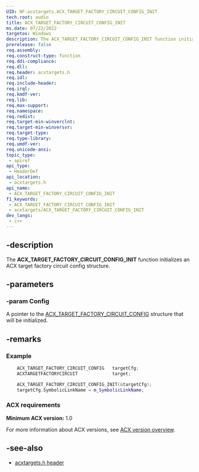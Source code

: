 ```yaml
---
UID: NF:acxtargets.ACX_TARGET_FACTORY_CIRCUIT_CONFIG_INIT
tech.root: audio
title: ACX_TARGET_FACTORY_CIRCUIT_CONFIG_INIT
ms.date: 07/22/2022
targetos: Windows
description: The ACX_TARGET_FACTORY_CIRCUIT_CONFIG_INIT function initializes an ACX target factory circuit config structure.
prerelease: false
req.assembly: 
req.construct-type: function
req.ddi-compliance: 
req.dll: 
req.header: acxtargets.h
req.idl: 
req.include-header: 
req.irql: 
req.kmdf-ver: 
req.lib: 
req.max-support: 
req.namespace: 
req.redist: 
req.target-min-winverclnt: 
req.target-min-winversvr: 
req.target-type: 
req.type-library: 
req.umdf-ver: 
req.unicode-ansi: 
topic_type:
 - apiref
api_type:
 - HeaderDef
api_location:
 - acxtargets.h
api_name:
 - ACX_TARGET_FACTORY_CIRCUIT_CONFIG_INIT
f1_keywords:
 - ACX_TARGET_FACTORY_CIRCUIT_CONFIG_INIT
 - acxtargets/ACX_TARGET_FACTORY_CIRCUIT_CONFIG_INIT
dev_langs:
 - c++
---
```


## -description

The **ACX_TARGET_FACTORY_CIRCUIT_CONFIG_INIT** function initializes an ACX target factory circuit config structure.

## -parameters

### -param Config

A pointer to the [ACX_TARGET_FACTORY_CIRCUIT_CONFIG](ns-acxtargets-acx_target_factory_circuit_config.md) structure that will be initialized.

## -remarks

### Example

```cpp
    ACX_TARGET_FACTORY_CIRCUIT_CONFIG   targetCfg;
    ACXTARGETFACTORYCIRCUIT             target;

    ACX_TARGET_FACTORY_CIRCUIT_CONFIG_INIT(&targetCfg);
    targetCfg.SymbolicLinkName = m_SymbolicLinkName; 
```

### ACX requirements

**Minimum ACX version:** 1.0

For more information about ACX versions, see [ACX version overview](/windows-hardware/drivers/audio/acx-version-overview).

## -see-also

- [acxtargets.h header](index.md)
